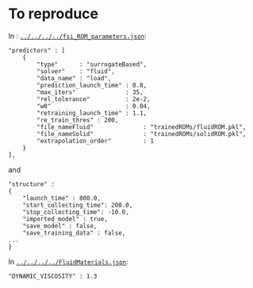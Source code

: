# To reproduce

In : [`../../../../fsi_ROM_parameters.json`](../../../../fsi_ROM_parameters.json):
```
"predictors" : [
    {
        "type"      : "surrogateBased",
        "solver"    : "fluid",
        "data_name" : "load",
        "prediction_launch_time" : 0.8,
        "max_iters"              : 35,
        "rel_tolerance"          : 2e-2,
        "w0"                     : 0.04,
        "retraining_launch_time" : 1.1,
        "re_train_thres" : 200,
        "file_nameFluid"              : "trainedROMs/fluidROM.pkl",
        "file_nameSolid"              : "trainedROMs/solidROM.pkl",
        "extrapolation_order"         : 1
    }
],
```
and
```
"structure" :
{
    "launch_time" : 800.0,
    "start_collecting_time": 200.0,
    "stop_collecting_time": -10.0,
    "imported_model" : true,
    "save_model" : false,
    "save_training_data" : false,
...
}
```

In [`../../../../FluidMaterials.json`](../../../../FluidMaterials.json):
```
"DYNAMIC_VISCOSITY" : 1.3
```
